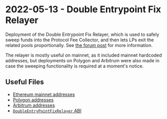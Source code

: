 # 2022-05-13 - Double Entrypoint Fix Relayer

Deployment of the Double Entrypoint Fix Relayer, which is used to safely sweep funds into the Protocol Fee Collector, and then lets LPs exit the related pools proportionally. See [the forum post](https://forum.balancer.fi/t/medium-severity-bug-found/3161) for more information.

The relayer is mostly useful on mainnet, as it included mainnet hardcoded addresses, but deployments on Polygon and Arbitrum were also made in case the sweeping functionality is required at a moment's notice.

## Useful Files

- [Ethereum mainnet addresses](./output/mainnet.json)
- [Polygon addresses](./output/polygon.json)
- [Arbitrum addresses](./output/arbitrum.json)
- [`DoubleEntryPointFixRelayer` ABI](./abi/DoubleEntryPointFixRelayer.json)
